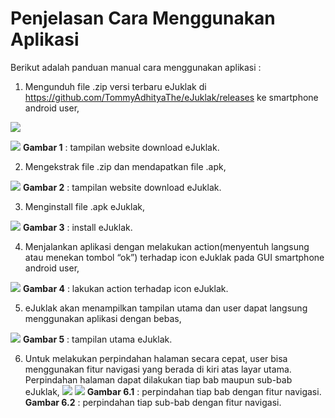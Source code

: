 # Penjelasan Cara Menggunakan Aplikasi

Berikut adalah panduan manual cara menggunakan aplikasi :

1. Mengunduh file .zip versi terbaru eJuklak di https://github.com/TommyAdhityaThe/eJuklak/releases ke smartphone android user,
  
  ![](images/Application_1.1.png)
  
  ![](images/Application_1.2.png)
  **Gambar 1** : tampilan website download eJuklak.
  
2. Mengekstrak file .zip dan mendapatkan file .apk,
  
  ![](images/Application_2.png)
  **Gambar 2** : tampilan website download eJuklak.

3. Menginstall file .apk eJuklak,

  ![](images/Application_3.png)
  **Gambar 3** : install eJuklak.

4. Menjalankan aplikasi dengan melakukan action(menyentuh langsung atau menekan tombol “ok”) terhadap icon eJuklak pada GUI smartphone android user,

  ![](images/Application_4.png)
  **Gambar 4** : lakukan action terhadap icon eJuklak.

5. eJuklak akan menampilkan tampilan utama dan user dapat langsung menggunakan aplikasi dengan bebas, 

  ![](images/Application_5.png)
  **Gambar 5** : tampilan utama eJuklak.

6. Untuk melakukan perpindahan halaman secara cepat, user bisa menggunakan fitur navigasi yang berada di kiri atas layar utama. Perpindahan halaman dapat dilakukan tiap bab maupun sub-bab eJuklak,
  ![](images/Application_6.1.png)
  ![](images/Application_6.2.png)
  **Gambar 6.1** : perpindahan tiap bab dengan fitur navigasi.
  **Gambar 6.2** : perpindahan tiap sub-bab dengan fitur navigasi.
